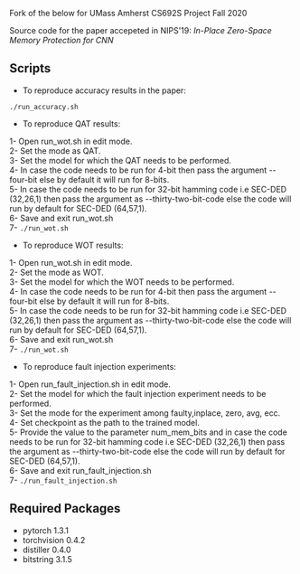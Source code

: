Fork of the below for UMass Amherst CS692S Project Fall 2020

Source code for the paper accepeted in NIPS'19: 
*In-Place Zero-Space Memory Protection for CNN*

## Scripts
* To reproduce accuracy results in the paper:

`./run_accuracy.sh `

* To reproduce QAT results:  

1- Open run_wot.sh in edit mode. <br/>
2- Set the mode as QAT. <br/>
3- Set the model for which the QAT needs to be performed. <br/>
4- In case the code needs to be run for 4-bit then pass the argument --four-bit else by default it will run for 8-bits. <br/>
5- In case the code needs to be run for 32-bit hamming code i.e SEC-DED (32,26,1) then pass the argument as --thirty-two-bit-code else the code will run by default for SEC-DED (64,57,1). <br/>
6- Save and exit run_wot.sh <br/>
7- ` ./run_wot.sh `

* To reproduce WOT results:

1- Open run_wot.sh in edit mode. <br/>
2- Set the mode as WOT. <br/>
3- Set the model for which the WOT needs to be performed. <br/>
4- In case the code needs to be run for 4-bit then pass the argument --four-bit else by default it will run for 8-bits. <br/> 
5- In case the code needs to be run for 32-bit hamming code i.e SEC-DED (32,26,1) then pass the argument as --thirty-two-bit-code else the code will run by default for SEC-DED (64,57,1). <br/>
6- Save and exit run_wot.sh <br/>
7- ` ./run_wot.sh `


* To reproduce fault injection experiments:

1- Open run_fault_injection.sh in edit mode. <br/>
2- Set the model for which the fault injection experiment needs to be performed. <br/>
3- Set the mode for the experiment among faulty,inplace, zero, avg, ecc. <br/> 
4- Set checkpoint as the path to the trained model. <br/>
5- Provide the value to the parameter num_mem_bits and in case the code needs to be run for 32-bit hamming code i.e SEC-DED (32,26,1) then pass the argument as --thirty-two-bit-code else the code will run by default for SEC-DED (64,57,1). <br/>
6- Save and exit run_fault_injection.sh <br/>
7- `./run_fault_injection.sh `


## Required Packages
* pytorch 1.3.1
* torchvision 0.4.2
* distiller 0.4.0
* bitstring 3.1.5



